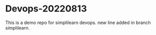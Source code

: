 # Devops-20220813
This is a demo repo for simplilearn devops.
new line added in branch simplilearn.
